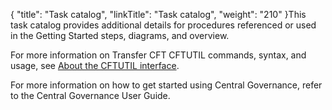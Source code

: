 {
    "title": "Task catalog",
    "linkTitle": "Task catalog",
    "weight": "210"
}This task catalog provides additional details for procedures referenced or used in the Getting Started steps, diagrams, and overview.

For more information on Transfer CFT CFTUTIL commands, syntax, and usage, see [About the CFTUTIL interface](../../c_intro_userinterfaces/about_cftutil).

For more information on how to get started using Central Governance, refer to the Central Governance User Guide.
